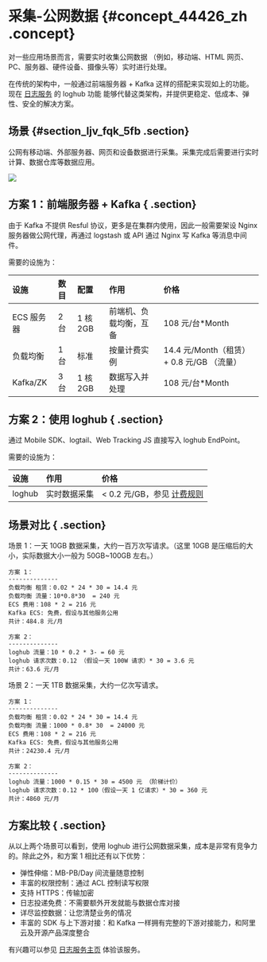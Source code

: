 # 采集-公网数据 {#concept_44426_zh .concept}

对一些应用场景而言，需要实时收集公网数据 （例如，移动端、HTML 网页、PC、服务器、硬件设备、摄像头等）实时进行处理。

在传统的架构中，一般通过前端服务器 + Kafka 这样的搭配来实现如上的功能。现在 [日志服务](https://www.alibabacloud.com/zh/product/log-service?spm) 的 loghub 功能 能够代替这类架构，并提供更稳定、低成本、弹性、安全的解决方案。

## 场景 {#section_ljv_fqk_5fb .section}

公网有移动端、外部服务器、网页和设备数据进行采集。采集完成后需要进行实时计算、数据仓库等数据应用。

![](http://static-aliyun-doc.oss-cn-hangzhou.aliyuncs.com/assets/img/13199/156877606432394_zh-CN.png)

## 方案 1：前端服务器 + Kafka { .section}

由于 Kafka 不提供 Resful 协议，更多是在集群内使用，因此一般需要架设 Nginx 服务器做公网代理，再通过 logstash 或 API 通过 Nginx 写 Kafka 等消息中间件。

需要的设施为：

|设施|数目|配置|作用|价格|
|:-|:-|:-|:-|:-|
|ECS 服务器|2 台|1 核 2GB|前端机、负载均衡，互备|108 元/台\*Month|
|负载均衡|1 台|标准|按量计费实例|14.4 元/Month（租赁） + 0.8 元/GB （流量）|
|Kafka/ZK|3 台|1 核 2GB|数据写入并处理|108 元/台\*Month|

## 方案 2：使用 loghub { .section}

通过 Mobile SDK、logtail、Web Tracking JS 直接写入 loghub EndPoint。

需要的设施为：

|设施|作用|价格|
|:-|:-|:-|
|loghub|实时数据采集|< 0.2 元/GB，参见 [计费规则](https://www.aliyun.com/price/product#/sls/detail)|

## 场景对比 { .section}

场景 1：一天 10GB 数据采集，大约一百万次写请求。（这里 10GB 是压缩后的大小，实际数据大小一般为 50GB~100GB 左右。）

```
方案 1：
--------------
负载均衡 租赁：0.02 * 24 * 30 = 14.4 元
负载均衡 流量：10*0.8*30  = 240 元
ECS 费用：108 * 2 = 216 元
Kafka ECS: 免费，假设与其他服务公用
共计：484.8 元/月

方案 2：
--------------
loghub 流量：10 * 0.2 * 3- = 60 元
loghub 请求次数：0.12 （假设一天 100W 请求）* 30 = 3.6 元
共计：63.6 元/月

```

场景 2：一天 1TB 数据采集，大约一亿次写请求。

```
方案 1：
--------------
负载均衡 租赁：0.02 * 24 * 30 = 14.4 元
负载均衡 流量：1000 * 0.8* 30  = 24000 元
ECS 费用：108 * 2 = 216 元
Kafka ECS: 免费，假设与其他服务公用
共计：24230.4 元/月

方案 2：
--------------
loghub 流量：1000 * 0.15 * 30 = 4500 元 （阶梯计价）
loghub 请求次数：0.12 * 100（假设一天 1 亿请求）* 30 = 360 元
共计：4860 元/月

```

## 方案比较 { .section}

从以上两个场景可以看到，使用 loghub 进行公网数据采集，成本是非常有竞争力的。除此之外，和方案 1 相比还有以下优势：

-   弹性伸缩：MB-PB/Day 间流量随意控制
-   丰富的权限控制：通过 ACL 控制读写权限
-   支持 HTTPS：传输加密
-   日志投递免费：不需要额外开发就能与数据仓库对接
-   详尽监控数据：让您清楚业务的情况
-   丰富的 SDK 与上下游对接：和 Kafka 一样拥有完整的下游对接能力，和阿里云及开源产品深度整合

有兴趣可以参见 [日志服务主页](https://www.alibabacloud.com/zh/product/log-service?spm) 体验该服务。


